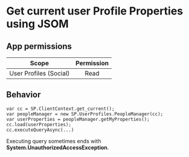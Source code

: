 # Get current user Profile Properties using JSOM
## App permissions
| Scope         | Permission    |
| ------------- |:-------------:|
| User Profiles (Social) | Read |

## Behavior
```
var cc = SP.ClientContext.get_current();
var peopleManager = new SP.UserProfiles.PeopleManager(cc);
var userProperties = peopleManager.getMyProperties();
cc.load(userProperties);
cc.executeQueryAsync(...)
```

Executing query sometimes ends with **System.UnauthorizedAccessException**.